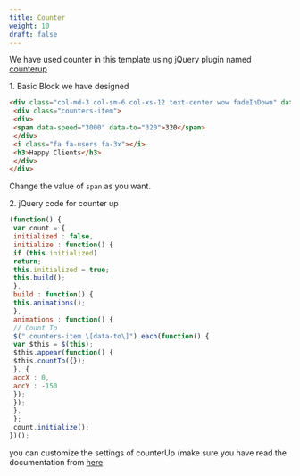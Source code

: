 ```yaml
---
title: Counter
weight: 10
draft: false
---
```


We have used counter in this template using jQuery plugin named [counterup](http://bfintal.github.io/Counter-Up/demo/demo.html)

1\. Basic Block we have designed  
```html
<div class="col-md-3 col-sm-6 col-xs-12 text-center wow fadeInDown" data-wow-duration="500ms">
 <div class="counters-item">
 <div>
 <span data-speed="3000" data-to="320">320</span>
 </div>
 <i class="fa fa-users fa-3x"></i>
 <h3>Happy Clients</h3>
 </div>
</div>
```  
Change the value of `span` as you want.

2\. jQuery code for counter up  
```js
(function() {  
 var count = {  
 initialized : false,  
 initialize : function() {  
 if (this.initialized)  
 return;  
 this.initialized = true;  
 this.build();  
 },  
 build : function() {  
 this.animations();  
 },  
 animations : function() {  
 // Count To  
 $(".counters-item \[data-to\]").each(function() {  
 var $this = $(this);  
 $this.appear(function() {  
 $this.countTo({});  
 }, {  
 accX : 0,  
 accY : -150  
 });  
 });  
 },  
 };  
 count.initialize();  
})();  
```  
you can customize the settings of counterUp (make sure you have read the documentation from [here](http://bfintal.github.io/Counter-Up/demo/demo.html)
